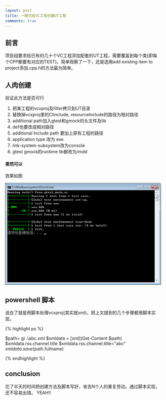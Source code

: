 ```yaml
---
layout: post
title: 一键式给VC工程创建UT工程
comments: true
---
```


## 前言
项目组要求给已有的几十个VC工程添加配套的UT工程，需要覆盖到每个类(即每个CPP都要有对应的TEST)。简单观察了一下，还是选用add existing item to project添加.cpp.h的方法最为简单。

## 人肉创建
验证此方法是否可行

1. 把某工程的vcxproj及filter拷贝到UT目录
2. 替换掉vcxproj里的CIinclude, resourceInclude的路径为相对路径
3. additional path加入gtest和gmock的头文件及lib
4. def也要改成相对路径
5. additional Include path 要加上原有工程的路径
6. application type 改为 exe
7. link-system-subsystem改为console
8. gtest gmock的runtime lib都改为/mdd

#### 果然可以

效果如图

![](https://github.com/CodeJuan/codejuan.github.io/raw/master/images/blog/ut_migrate/UT_gtest.png)


## powershell 脚本

说白了就是用脚本处理vcxproj(其实就xml)，把上文提到的几个步骤都用脚本实现。

{% highlight ps %}  

$path= gi .\abc.xml
$xmldata = [xml](Get-Content $path)
$xmldata.rss.channel.title
$xmldata.rss.channel.title="abc"
$xmldata.save($path.fullname)

{% endhighlight %}  

## conclusion

花了半天的时间把创建方法及脚本写好，省去N个人的重复劳动。通过脚本实现，还不容易出错。
YEAH!!